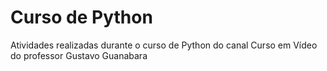 # Curso de Python
 Atividades realizadas durante o curso de Python do canal Curso em Vídeo do professor Gustavo Guanabara
